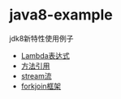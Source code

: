 # java8-example
jdk8新特性使用例子

* [Lambda表达式](./src/main/java/com/sunny/jdk8/lambda/readme.md)
* [方法引用](./src/main/java/com/sunny/jdk8/lambda/MethodReference.md)
* [stream流](./src/main/java/com/sunny/jdk8/stream/stream.md)
* [forkjoin框架](./src/main/java/com/sunny/jdk8/forkjoin/forkjoin.md)